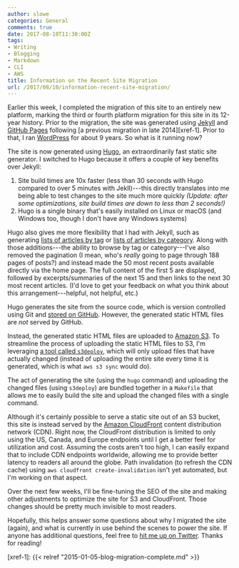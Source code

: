 ```yaml
---
author: slowe
categories: General
comments: true
date: 2017-08-10T11:30:00Z
tags:
- Writing
- Blogging
- Markdown
- CLI
- AWS
title: Information on the Recent Site Migration
url: /2017/08/10/information-recent-site-migration/
---
```


Earlier this week, I completed the migration of this site to an entirely new platform, marking the third or fourth platform migration for this site in its 12-year history.<!--more--> Prior to the migration, the site was generated using [Jekyll][link-1] and [GitHub Pages][link-2] following [a previous migration in late 2014][xref-1]. Prior to that, I ran [WordPress][link-3] for about 9 years. So what is it running now?

The site is now generated using [Hugo][link-4], an extraordinarily fast static site generator. I switched to Hugo because it offers a couple of key benefits over Jekyll:

1. Site build times are 10x faster (less than 30 seconds with Hugo compared to over 5 minutes with Jekll)---this directly translates into me being able to test changes to the site much more quickly _(Update: after some optimizations, site build times are down to less than 2 seconds!)_
2. Hugo is a single binary that's easily installed on Linux or macOS (and Windows too, though I don't have any Windows systems)

Hugo also gives me more flexibility that I had with Jekyll, such as generating [lists of articles by tag][link-5] or [lists of articles by category][link-6]. Along with those additions---the ability to browse by tag or category---I've also removed the pagination (I mean, who's _really_ going to page through 188 pages of posts?) and instead made the 50 most recent posts available directly via the home page. The full content of the first 5 are displayed, followed by excerpts/summaries of the next 15 and then links to the next 30 most recent articles. (I'd love to get your feedback on what you think about this arrangement---helpful, not helpful, etc.)

Hugo generates the site from the source code, which is version controlled using Git and [stored on GitHub][link-7]. However, the generated static HTML files are _not_ served by GitHub.

Instead, the generated static HTML files are uploaded to [Amazon S3][link-8]. To streamline the process of uploading the static HTML files to S3, I'm leveraging [a tool called `s3deploy`][link-10], which will only upload files that have actually changed (instead of uploading the entire site every time it is generated, which is what `aws s3 sync` would do).

The act of generating the site (using the `hugo` command) and uploading the changed files (using `s3deploy`) are bundled together in a `Makefile` that allows me to easily build the site and upload the changed files with a single command.

Although it's certainly possible to serve a static site out of an S3 bucket, this site is instead served by the [Amazon CloudFront][link-9] content distribution network (CDN). Right now, the CloudFront distribution is limited to only using the US, Canada, and Europe endpoints until I get a better feel for utilization and cost. Assuming the costs aren't too high, I can easily expand that to include CDN endpoints worldwide, allowing me to provide better latency to readers all around the globe. Path invalidation (to refresh the CDN cache) using `aws cloudfront create-invalidation` isn't yet automated, but I'm working on that aspect.

Over the next few weeks, I'll be fine-tuning the SEO of the site and making other adjustments to optimize the site for S3 and CloudFront. Those changes should be pretty much invisible to most readers.

Hopefully, this helps answer some questions about why I migrated the site (again), and what is currently in use behind the scenes to power the site. If anyone has additional questions, feel free to [hit me up on Twitter][link-11]. Thanks for reading!



[link-1]: http://jekyllrb.com/
[link-2]: https://pages.github.com/
[link-3]: https://wordpress.org/
[link-4]: https://gohugo.io/
[link-5]: /tags/
[link-6]: /categories/
[link-7]: https://github.com/lowescott/weblog/
[link-8]: https://aws.amazon.com/s3/
[link-9]: https://aws.amazon.com/cloudfront/
[link-10]: https://github.com/bep/s3deploy
[link-11]: https://twitter.com/scott_lowe
[xref-1]: {{< relref "2015-01-05-blog-migration-complete.md" >}}
